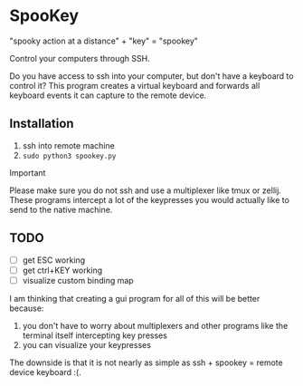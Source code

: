 # SpooKey

"spooky action at a distance" + "key" = "spookey"

Control your computers through SSH.

Do you have access to ssh into your computer, but don't have a keyboard to control it? This program creates a virtual keyboard and forwards all keyboard events it can capture to the remote device.

## Installation

1. ssh into remote machine
2. `sudo python3 spookey.py`

> [!IMPORTANT]
> Please make sure you do not ssh and use a multiplexer like tmux or zellij.
> These programs intercept a lot of the keypresses you would actually like to send to the native machine.

## TODO

- [ ] get ESC working
- [ ] get ctrl+KEY working
- [ ] visualize custom binding map

I am thinking that creating a gui program for all of this will be better because:

1. you don't have to worry about multiplexers and other programs like the terminal itself intercepting key presses
2. you can visualize your keypresses

The downside is that it is not nearly as simple as ssh + spookey = remote device keyboard :(.
